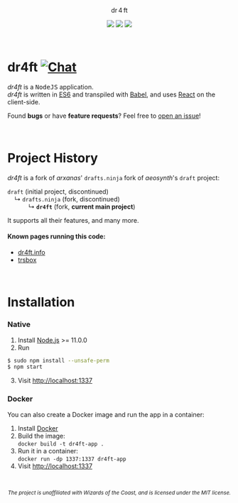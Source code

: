 <p align="center">
  dr<img src="https://raw.githubusercontent.com/dr4fters/dr4ft/master/public/4.png" alt="4" height="14">ft
</p>

<p align='center'>
  <a href="https://travis-ci.com/dr4fters/dr4ft"><img src=https://travis-ci.com/dr4fters/dr4ft.svg?branch=master></a>
  <a href="https://david-dm.org/dr4fters/dr4ft"><img src=https://david-dm.org/dr4fters/dr4ft.svg></a>
  <a href="https://david-dm.org/dr4fters/dr4ft?type=dev"><img src=https://david-dm.org/dr4fters/dr4ft/dev-status.svg></a>
</p>



<br>

# dr4ft [![Chat](https://badges.gitter.im/dr4fters/dr4ft.svg)](https://gitter.im/dr4fters/dr4ft)

*dr4ft* is a <kbd>NodeJS</kbd> application.<br>
*dr4ft* is written in [ES6] and transpiled with [Babel], and uses [React] on the client-side.

Found **bugs** or have **feature requests**? Feel free to [open an issue](https://github.com/dr4fters/dr4ft/issues/new)!



<br>

# Project History

*dr4ft* is a fork of *arxanas*' `drafts.ninja` fork of *aeosynth*'s `draft` project:

`draft` (initial project, discontinued)<br>
&nbsp;&nbsp;&nbsp; ↳ `drafts.ninja` (fork, discontinued)<br>
&nbsp;&nbsp;&nbsp;&nbsp;&nbsp;&nbsp;&nbsp;&nbsp;&nbsp;&nbsp;&nbsp; ↳ **`dr4ft`** (fork, **current main project**)

It supports all their features, and many more.

#### Known pages running this code:
 - [dr4ft.info](https://www.dr4ft.info)
 - [trsbox](http://trsbox.net:1337)



<br>

# Installation

### Native

1) Install [Node.js](https://nodejs.org/en/download/) >= 11.0.0
2) Run
```bash
$ sudo npm install --unsafe-perm
$ npm start
```
3) Visit [http://localhost:1337](http://localhost:1337)


### Docker

You can also create a Docker image and run the app in a container:
1) Install [Docker](https://www.docker.com/)
2) Build the image:<br>
`docker build -t dr4ft-app .`
3) Run it in a container:<br>
`docker run -dp 1337:1337 dr4ft-app`<br>
4) Visit [http://localhost:1337](http://localhost:1337)



<br>

<p align='center'>
  <sub><i>The project is unaffiliated with Wizards of the Coast, and is licensed under the MIT license.</i></sub>
</p>



<!-- this are reference links -->
  [ES6]: https://github.com/lukehoban/es6features
  [Babel]: https://github.com/babel/babel
  [React]: https://github.com/facebook/react
